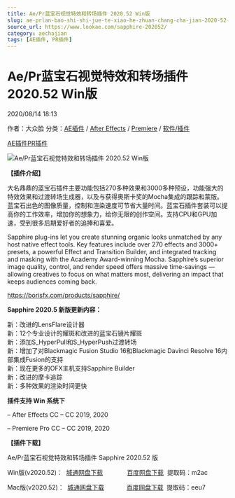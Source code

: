 ```yaml
---
title: Ae/Pr蓝宝石视觉特效和转场插件 2020.52 Win版
slug: ae-prlan-bao-shi-shi-jue-te-xiao-he-zhuan-chang-cha-jian-2020-52-winban
source_url: https://www.lookae.com/sapphire-202052/
category: aechajian
tags: [AE插件, PR插件]
---
```

# Ae/Pr蓝宝石视觉特效和转场插件 2020.52 Win版

2020/08/14 18:13

作者：大众脸
分类：[AE插件](https://www.lookae.com/after-effects/aechajian/) / [After Effects](https://www.lookae.com/after-effects/) / [Premiere](https://www.lookae.com/qitarjcj/premierezy/) / [软件/插件](https://www.lookae.com/qitarjcj/)

[AE插件](https://www.lookae.com/tag/ae%e6%8f%92%e4%bb%b6/)[PR插件](https://www.lookae.com/tag/pr%e6%8f%92%e4%bb%b6/)

![Ae/Pr蓝宝石视觉特效和转场插件 2020.52 Win版](https://www.lookae.com/wp-content/uploads/2019/11/Sapphire-2020.jpg "Ae/Pr蓝宝石视觉特效和转场插件 2020.52 Win版-LookAE.com")

**【插件介绍】**

大名鼎鼎的蓝宝石插件主要功能包括270多种效果和3000多种预设，功能强大的特效效果和过渡转场生成器，以及与获得奥斯卡奖的Mocha集成的跟踪和蒙版。蓝宝石出色的图像质量，控制和渲染速度可节省大量时间。蓝宝石插件套装可以提高你的工作效率，增加你的想象力，给你无限的创作空间。支持CPU和GPU加速，受到很多后期爱好者的追捧和喜爱。

Sapphire plug-ins let you create stunning organic looks unmatched by any host native effect tools. Key features include over 270 effects and 3000+ presets, a powerful Effect and Transition Builder, and integrated tracking and masking with the Academy Award-winning Mocha. Sapphire’s superior image quality, control, and render speed offers massive time-savings — allowing creatives to focus on what matters most, delivering an impact that keeps audiences coming back.

https://borisfx.com/products/sapphire/

**Sapphire 2020.5 新版更新内容：**

新：改进的LensFlare设计器  
新：12个专业设计的耀斑和改进的蓝宝石镜片耀斑  
新：添加S\_HyperPull和S\_HyperPush过渡转场  
新：增加了对Blackmagic Fusion Studio 16和Blackmagic Davinci Resolve 16内部集成Fusion的支持  
新：现在更多的OFX主机支持Sapphire Builder  
新：改进的摩卡追踪  
新：多种效果的渲染时间更快

**插件支持 Win 系统下**

– After Effects CC – CC 2019, 2020

– Premiere Pro CC – CC 2019, 2020

**【插件下载】**

Ae/Pr蓝宝石视觉特效和转场插件 Sapphire 2020.52 版

Win版(v2020.52)：  [城通网盘下载](https://089u.com/file/680462-457229512)              [百度网盘下载](https://pan.baidu.com/s/1FkuM6IN7tn4SU9USCFRUrg)  提取码：m2ac

Mac版(v2020.52)：  [城通网盘下载](https://089u.com/file/680462-458952167)             [百度网盘下载](https://pan.baidu.com/s/12rRovOcBoiSZG-T2AAOGhg)  提取码：eeu7
